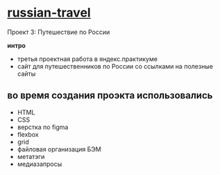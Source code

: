 # [russian-travel](https://anastasiasikidina.github.io/russian-travel/)
Проект 3: Путешествие по России

__интро__
* третья проектная работа в яндекс.практикуме
* сайт для путешественников по России со ссылками на полезные сайты
## __во время создания проэкта использовались__
* HTML
* CSS
* верстка по figma
* flexbox
* grid
* файловая организация БЭМ
* метатэги
* медиазапросы
